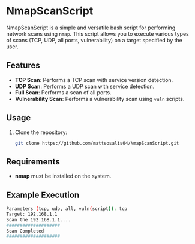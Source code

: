 # NmapScanScript

NmapScanScript is a simple and versatile bash script for performing network scans using `nmap`. This script allows you to execute various types of scans (TCP, UDP, all ports, vulnerability) on a target specified by the user.

## Features

- **TCP Scan**: Performs a TCP scan with service version detection.
- **UDP Scan**: Performs a UDP scan with service detection.
- **Full Scan**: Performs a scan of all ports.
- **Vulnerability Scan**: Performs a vulnerability scan using `vuln` scripts.

## Usage

1. Clone the repository:
   ```bash
   git clone https://github.com/matteosalis04/NmapScanScript.git


## Requirements
   - **nmap** must be installed on the system.
     
## Example Execution
   ```bash
   Parameters (tcp, udp, all, vuln(script)): tcp
   Target: 192.168.1.1
   Scan the 192.168.1.1....
   ####################
   Scan Completed
   ####################

